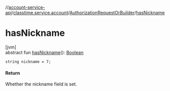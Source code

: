 //[account-service-api](../../../index.md)/[classtime.service.account](../index.md)/[AuthorizationRequestOrBuilder](index.md)/[hasNickname](has-nickname.md)

# hasNickname

[jvm]\
abstract fun [hasNickname](has-nickname.md)(): [Boolean](https://kotlinlang.org/api/latest/jvm/stdlib/kotlin/-boolean/index.html)

`string nickname = 7;`

#### Return

Whether the nickname field is set.
